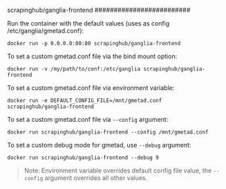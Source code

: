 scrapinghub/ganglia-frontend
#########################

Run the container with the default values (uses as config /etc/ganglia/gmetad.conf):

    docker run -p 0.0.0.0:80:80 scrapinghub/ganglia-frontend

To set a custom gmetad.conf file via the bind mount option:

    docker run -v /my/path/to/conf:/etc/ganglia scrapinghub/ganglia-frontend

To set a custom gmetad.conf file via environment variable:

    docker run -e DEFAULT_CONFIG_FILE=/mnt/gmetad.conf scrapinghub/ganglia-frontend

To set a custom gmetad.conf file via `--config` argument:

    docker run scrapinghub/ganglia-frontend --config /mnt/gmetad.conf

To set a custom debug mode for gmetad, use `--debug` argument:

    docker run scrapinghub/ganglia-frontend --debug 9

> Note: Environment variable overrides default config file value, the `--config` argument overrides all other values.
